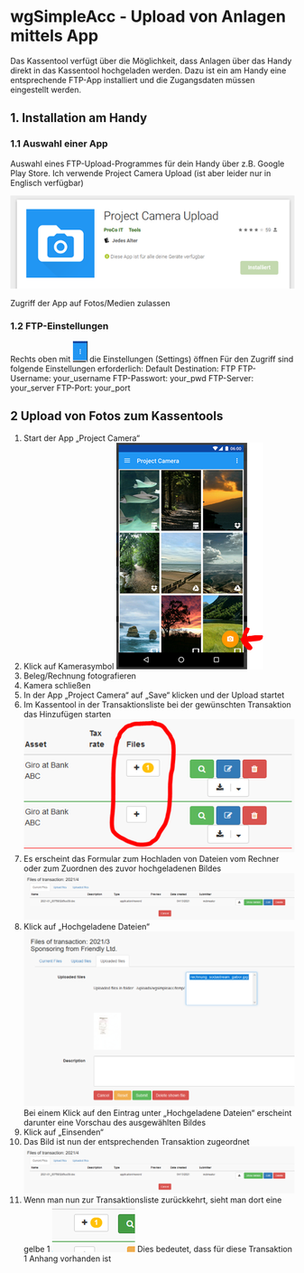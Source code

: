 # wgSimpleAcc - Upload von Anlagen mittels App

Das Kassentool verfügt über die Möglichkeit, dass Anlagen über das Handy direkt in das Kassentool hochgeladen werden. Dazu ist ein am Handy eine entsprechende FTP-App installiert und die Zugangsdaten müssen eingestellt werden.

## 1. Installation am Handy
### 1.1 Auswahl einer App
Auswahl eines FTP-Upload-Programmes für dein Handy über z.B. Google Play Store.
Ich verwende Project Camera Upload (ist aber leider nur in Englisch verfügbar)

![Upload von Anlagen](../../.gitbook/assets/de/appupload_1.png)

Zugriff der App auf Fotos/Medien zulassen

### 1.2 FTP-Einstellungen
Rechts oben mit ![Upload von Anlagen](../../.gitbook/assets/de/appupload_2.png) die Einstellungen (Settings) öffnen
Für den Zugriff sind folgende Einstellungen erforderlich:
Default Destination:	FTP
FTP-Username:	your_username
FTP-Passwort:	your_pwd
FTP-Server:	your_server
FTP-Port:	your_port

## 2 Upload von Fotos zum Kassentools
1)	Start der App „Project Camera“
2)	Klick auf Kamerasymbol
      ![Upload von Anlagen](../../.gitbook/assets/de/appupload_3.png)
3)	Beleg/Rechnung fotografieren
4)	Kamera schließen
5)	In der App „Project Camera“ auf „Save“ klicken und der Upload startet
6)	Im Kassentool in der Transaktionsliste bei der gewünschten Transaktion das Hinzufügen starten
      ![Upload Dateien](../../.gitbook/assets/de/files_1.png)
7)	Es erscheint das Formular zum Hochladen von Dateien vom Rechner oder zum Zuordnen des zuvor hochgeladenen Bildes
      ![Upload Dateien](../../.gitbook/assets/de/files_2.png)
8)	Klick auf „Hochgeladene Dateien“
      ![Upload Dateien](../../.gitbook/assets/de/files_4.png)
Bei einem Klick auf den Eintrag unter „Hochgeladene Dateien“ erscheint darunter eine Vorschau des ausgewählten Bildes
9)	Klick auf „Einsenden“
10)	Das Bild ist nun der entsprechenden Transaktion zugeordnet
       ![Upload Dateien](../../.gitbook/assets/de/files_2.png)
11)	Wenn man nun zur Transaktionsliste zurückkehrt, sieht man dort eine gelbe 1
       ![Upload Dateien](../../.gitbook/assets/de/files_5.png)
Dies bedeutet, dass für diese Transaktion 1 Anhang vorhanden ist
       